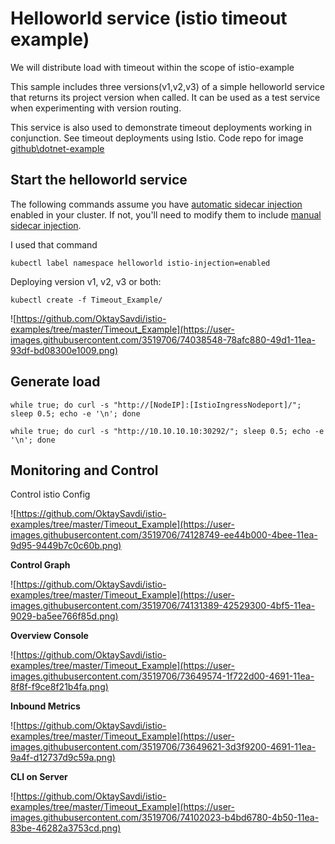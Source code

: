 

# Helloworld service (istio timeout example)

We will distribute load with timeout within the scope of istio-example

This sample includes three versions(v1,v2,v3) of a simple helloworld service that returns its project version when called. It can be used as a test service when experimenting with version routing.

This service is also used to demonstrate  timeout deployments working in conjunction. See timeout deployments using Istio. Code repo for image [github\dotnet-example](https://github.com/OktaySavdi/dotnet-example)

## Start the helloworld service

The following commands assume you have [automatic sidecar injection](https://istio.io/docs/setup/additional-setup/sidecar-injection/#automatic-sidecar-injection) enabled in your cluster. If not, you'll need to modify them to include [manual sidecar injection](https://istio.io/docs/setup/additional-setup/sidecar-injection/#manual-sidecar-injection).

I used that command

    kubectl label namespace helloworld istio-injection=enabled

Deploying version v1, v2, v3 or both:

    kubectl create -f Timeout_Example/
![https://github.com/OktaySavdi/istio-examples/tree/master/Timeout_Example](https://user-images.githubusercontent.com/3519706/74038548-78afc880-49d1-11ea-93df-bd08300e1009.png)


## Generate load

    while true; do curl -s "http://[NodeIP]:[IstioIngressNodeport]/"; sleep 0.5; echo -e '\n'; done
    
    while true; do curl -s "http://10.10.10.10:30292/"; sleep 0.5; echo -e '\n'; done 

## Monitoring and Control

Control istio Config

![https://github.com/OktaySavdi/istio-examples/tree/master/Timeout_Example](https://user-images.githubusercontent.com/3519706/74128749-ee44b000-4bee-11ea-9d95-9449b7c0c60b.png)

**Control Graph**

![https://github.com/OktaySavdi/istio-examples/tree/master/Timeout_Example](https://user-images.githubusercontent.com/3519706/74131389-42529300-4bf5-11ea-9029-ba5ee766f85d.png)

**Overview Console**

![https://github.com/OktaySavdi/istio-examples/tree/master/Timeout_Example](https://user-images.githubusercontent.com/3519706/73649574-1f722d00-4691-11ea-8f8f-f9ce8f21b4fa.png)

**Inbound Metrics**

![https://github.com/OktaySavdi/istio-examples/tree/master/Timeout_Example](https://user-images.githubusercontent.com/3519706/73649621-3d3f9200-4691-11ea-9a4f-d12737d9c59a.png)

**CLI on Server**

![https://github.com/OktaySavdi/istio-examples/tree/master/Timeout_Example](https://user-images.githubusercontent.com/3519706/74102023-b4bd6780-4b50-11ea-83be-46282a3753cd.png)
